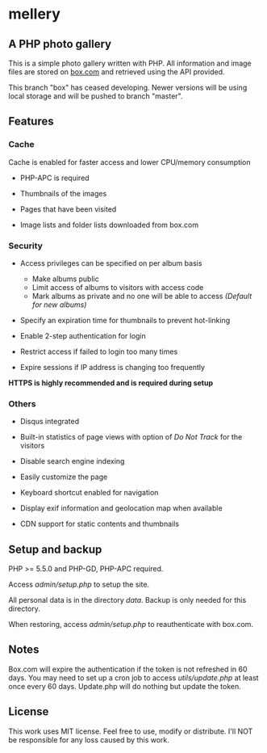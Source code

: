 mellery
=======

A PHP photo gallery
-------

This is a simple photo gallery written with PHP. All information and image files are stored on [box.com][b] and retrieved using the API provided.

This branch "box" has ceased developing. Newer versions will be using local storage and will be pushed to branch "master".

## Features ##

### Cache ###

Cache is enabled for faster access and lower CPU/memory consumption

* PHP-APC is required

* Thumbnails of the images

* Pages that have been visited

* Image lists and folder lists downloaded from box.com

### Security ###

* Access privileges can be specified on per album basis

    * Make albums public
    * Limit access of albums to visitors with access code
    * Mark albums as private and no one will be able to access _(Default for new albums)_

* Specify an expiration time for thumbnails to prevent hot-linking

* Enable 2-step authentication for login

* Restrict access if failed to login too many times

* Expire sessions if IP address is changing too frequently

**HTTPS is highly recommended and is required during setup**

### Others ###

* Disqus integrated

* Built-in statistics of page views with option of _Do Not Track_ for the visitors

* Disable search engine indexing

* Easily customize the page

* Keyboard shortcut enabled for navigation

* Display exif information and geolocation map when available

* CDN support for static contents and thumbnails

## Setup and backup ##

PHP >= 5.5.0 and PHP-GD, PHP-APC required.

Access _admin/setup.php_ to setup the site.

All personal data is in the directory _data_. Backup is only needed for this directory.

When restoring, access _admin/setup.php_ to reauthenticate with box.com.

## Notes ##

Box.com will expire the authentication if the token is not refreshed in 60 days. You may need to set up a cron job to access _utils/update.php_ at least once every 60 days. Update.php will do nothing but update the token.

## License ##

This work uses MIT license. Feel free to use, modify or distribute. I'll NOT be responsible for any loss caused by this work.

[b]: https://www.box.com "box.com"
